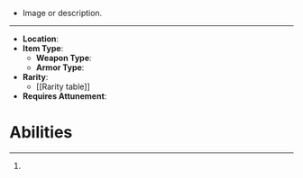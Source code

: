 - Image or description.
 
---
- **Location**:
- **Item Type**: 
	- **Weapon Type**: 
	- **Armor Type**: 
- **Rarity**: 
	- [[Rarity table]]
- **Requires Attunement**: 

# Abilities
---
1. 